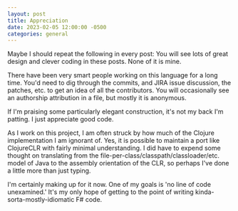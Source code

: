 ```yaml
---
layout: post
title: Appreciation
date: 2023-02-05 12:00:00 -0500
categories: general
---
```



Maybe I should repeat the following in every post:  You will see lots of great design and clever coding in these posts.  None of it is mine.

There have been very smart people working on this language for a long time.  You'd need to dig through the commits, and JIRA issue discussion, the patches, etc. to get an idea of all the contributors.  You will occasionally see an authorship attribution in a file, but mostly it is anonymous.

If I'm praising some particularly elegant construction, it's not my back I'm patting.  I just appreciate good code.

As I work on this project, I am often struck by how much of the Clojure implementation I am ignorant of.  Yes, it is possible to maintain a port like ClojureCLR with fairly minimal understanding.  I did have to expend some thought on translating from the file-per-class/classpath/classloader/etc. model of Java to the assembly orientation of the CLR, so perhaps I've done a little more than just typing.  

I'm certainly making up for it now.  One of my goals is 'no line of code unexamined.'  It's my only hope of getting to the point of writing kinda-sorta-mostly-idiomatic F# code. 
